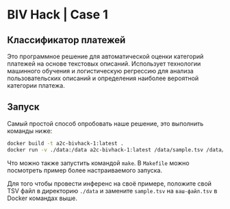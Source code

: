 # BIV Hack | Case 1

## Классификатор платежей

Это программное решение для автоматической оценки категорий платежей на основе текстовых описаний. Использует технологии машинного обучения и логистическую регрессию для анализа пользовательских описаний и определения наиболее вероятной категории платежа.

## Запуск

Самый простой способ опробовать наше решение, это выполнить команды ниже:

```sh
docker build -t a2c-bivhack-1:latest .
docker run -v ./data:/data a2c-bivhack-1:latest /data/sample.tsv /data/out.tsv
```

Что можно также запустить командой `make`. В `Makefile` можно посмотреть пример более настраиваемого запуска.

Для того чтобы провести инференс на своё примере, положите свой TSV файл в
директорию `./data` и замените `sample.tsv` на `ваш-файл.tsv` в Docker командах выше.
